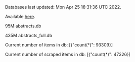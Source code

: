 Databases last updated: Mon Apr 25 16:31:36 UTC 2022. 

Available [here](https://github.com/cbeauhilton/ash-db/releases).


95M	abstracts.db

435M	abstracts_full.db

Current number of items in db:
[{"count(*)": 93309}]

Current number of scraped items in db:
[{"count(*)": 47326}]
